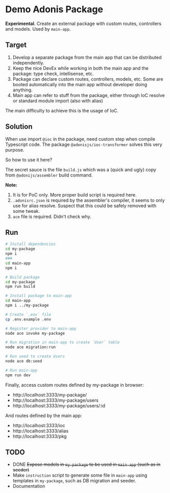 # Demo Adonis Package

**Experimental**. Create an external package with custom routes, controllers and models. Used by `main-app`.

## Target

1. Develop a separate package from the main app that can be distributed independently.
2. Keep the nice DevEx while working in both the main app and the package: type check, intellisense, etc.
3. Package can declare custom routes, controllers, models, etc. Some are booted automatically into the main app without developer doing anything.
4. Main app can refer to stuff from the package, either through IoC resolve or standard module import (also with alias)

The main difficulty to achieve this is the usage of IoC.

## Solution

When use import `@ioc` in the package, need custom step when compile Typescript code.
The package `@adonisjs/ioc-transformer` solves this very purpose.

So how to use it here?

The secret sauce is the file `build.js` which was a (quick and ugly) copy from `@adonijs/assembler` build command.

**Note:**
1. It is for PoC only. More proper build script is required here.
2. `.adonisrc.json` is required by the assembler's compiler, it seems to only use for alias resolve. Suspect that this could be safely removed with some tweak.
3. `ace` file is required. Didn't check why.

## Run

```sh
# Install dependencies
cd my-package
npm i
###
cd main-app
npm i

# Build package
cd my-package
npm run build

# Install package to main-app
cd main-app
npm i ../my-package

# Create `.env` file
cp .env.example .env

# Register provider to main-app
node ace invoke my-package

# Run migration in main-app to create `User` table
node ace migration:run

# Run seed to create Users
node ace db:seed

# Run main-app
npm run dev
```

Finally, access custom routes defined by my-package in browser:
- http://localhost:3333/my-package/
- http://localhost:3333/my-package/users
- http://localhost:3333/my-package/users/:id

And routes defined by the main app:
- http://localhost:3333/ioc
- http://localhost:3333/alias
- http://localhost:3333/pkg


## TODO

- DONE ~~Expose models in `my-package` to be used in `main-app` (such as in seeder)~~
- Make `instruction` script to generate some file in `main-app` using templates in `my-package`, such as DB migration and seeder.
- Documentation